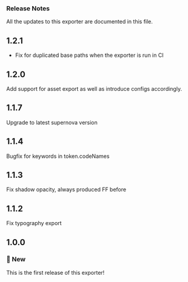 ### Release Notes
All the updates to this exporter are documented in this file.

## 1.2.1

- Fix for duplicated base paths when the exporter is run in CI

## 1.2.0

Add support for asset export as well as introduce configs accordingly.

## 1.1.7

Upgrade to latest supernova version

## 1.1.4
Bugfix for keywords in token.codeNames

## 1.1.3
Fix shadow opacity, always produced FF before

## 1.1.2
Fix typography export

## 1.0.0

### 🚀 New

This is the first release of this exporter!
